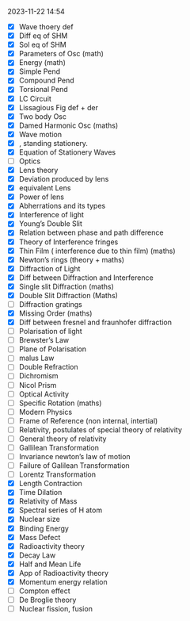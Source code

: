 2023-11-22 14:54

- [x] Wave thoery def
- [x] Diff eq of SHM
- [x] Sol eq of SHM
- [x] Parameters of Osc (math)
- [x] Energy (math)
- [x] Simple Pend
- [x] Compound Pend
- [x] Torsional Pend
- [x] LC Circuit
- [x] Lissagious Fig def + der
- [x] Two body Osc
- [x] Damed Harmonic Osc (maths)
- [x] Wave motion
- [x] , standing stationery.
- [x] Equation of Stationery Waves
- [ ] Optics
- [x] Lens theory
- [x] Deviation produced by lens
- [x] equivalent Lens
- [x] Power of lens
- [x] Abherrations and its types
- [x] Interference of light
- [x] Young’s Double Slit
- [x] Relation between phase and path difference
- [x] Theory of Interference fringes
- [x] Thin Film ( interference due to thin film) (maths)
- [x] Newton’s rings (theory + maths)
- [x] Diffraction of Light
- [x] Diff between Diffraction and Interference
- [x] Single slit Diffraction (maths)
- [x] Double Slit Diffraction (Maths)
- [ ] Diffraction gratings
- [x] Missing Order (maths)
- [x] Diff between fresnel and fraunhofer diffraction
- [ ] Polarisation of light 
- [ ] Brewster’s Law 
- [ ] Plane of Polarisation 
- [ ] malus Law 
- [ ] Double Refraction 
- [ ] Dichromism 
- [ ] Nicol Prism 
- [ ] Optical Activity 
- [ ] Specific Rotation (maths) 
- [ ] Modern Physics 
- [ ] Frame of Reference (non internal, intertial)
- [ ] Relativity, postulates of special theory of relativity 
- [ ] General theory of relativity 
- [ ] Gallilean Transformation 
- [ ] Invariance newton’s law of motion 
- [ ] Failure of Galilean Transformation 
- [ ] Lorentz Transformation 
- [x] Length Contraction
- [x] Time Dilation
- [x] Relativity of Mass
- [x] Spectral series of H atom
- [x] Nuclear size
- [x] Binding Energy
- [x] Mass Defect
- [x] Radioactivity theory
- [x] Decay Law
- [x] Half and Mean Life
- [x] App of Radioactivity theory
- [x] Momentum energy relation
- [ ] Compton effect 
- [ ] De Broglie theory 
- [ ] Nuclear fission, fusion